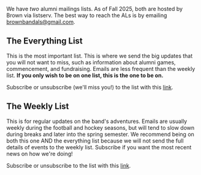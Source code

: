 We have _two_ alumni mailings lists. As of Fall 2025, both are hosted by Brown via listserv. The best way to reach the ALs is by emailing [brownbandals@gmail.com](mailto:brownbandals@gmail.com).

## The Everything List

This is the most important list. This is where we send the big updates that you will not want to miss, such as information about alumni games, commencement, and fundraising. Emails are less frequent than the weekly list. **If you only wish to be on one list, this is the one to be on.**

Subscribe or unsubscribe (we'll miss you!) to the list with this [link](https://listserv.brown.edu/cgi-bin/wa?SUBED1=brown-band-all&A=1).

## The Weekly List

This is for regular updates on the band's adventures. Emails are usually weekly during the football and hockey seasons, but will tend to slow down during breaks and later into the spring semester. We recommend being on both this one AND the everything list because we will not send the full details of events to the weekly list. Subscribe if you want the most recent news on how we're doing!

Subscribe or unsubscribe to the list with this [link](https://listserv.brown.edu/cgi-bin/wa?SUBED1=band-alumni-weekly&A=1).
